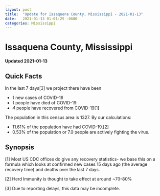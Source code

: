 ```yaml
---
layout: post
title:  "Update for Issaquena County, Mississippi - 2021-01-13"
date:   2021-01-13 01:01:29 -0600
categories: Mississippi
---
```


# Issaquena County, Mississippi
#### Updated 2021-01-13

## Quick Facts

In the last 7 days[3] we project there have been
- *1* new cases of COVID-19
- *1* people have died of COVID-19
- *4* people have recovered from COVID-19[1]

The population in this census area is 1327. By our calculations:
- 11.61% of the population have had COVID-19.[2]
- 0.53% of the population or 7.0 people are actively fighting the virus.

## Synopsis




[1] Most US CDC offices do give any recovery statistics- we base this on a formula which looks at confirmed new cases
15 days ago (the average recovery time) and deaths over the last 7 days.

[2] Herd Immunity is thought to take effect at around ~70-80%

[3] Due to reporting delays, this data may be incomplete.
 
    